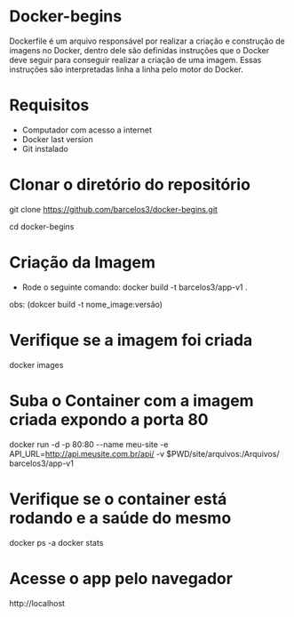 # Docker-begins
Dockerfile é um arquivo responsável por realizar a criação e construção de imagens no Docker, dentro dele são definidas instruções que o Docker deve seguir para conseguir realizar a criação de uma imagem. Essas instruções são interpretadas linha a linha pelo motor do Docker.

# Requisitos
- Computador com acesso a internet
- Docker last version
- Git instalado


# Clonar o diretório do repositório

git clone https://github.com/barcelos3/docker-begins.git

cd docker-begins


# Criação da Imagem
 - Rode o seguinte comando:
 docker build -t barcelos3/app-v1 .
 
 obs: (dokcer build -t nome_image:versão)

# Verifique se a imagem foi criada
docker images

# Suba o Container com a imagem criada expondo a porta 80
docker run -d -p 80:80 --name meu-site -e API_URL=http://api.meusite.com.br/api/ -v $PWD/site/arquivos:/Arquivos/ barcelos3/app-v1

# Verifique se o container está rodando e a saúde do mesmo
docker ps -a
docker stats

# Acesse o app pelo navegador
http://localhost
